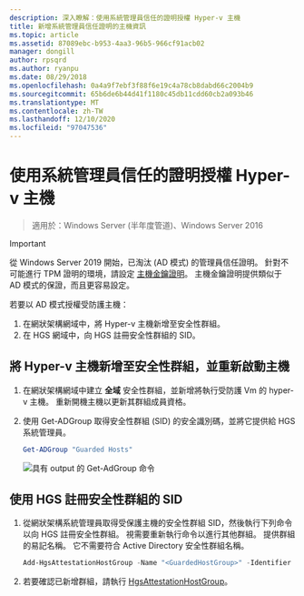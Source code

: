 ```yaml
---
description: 深入瞭解：使用系統管理員信任的證明授權 Hyper-v 主機
title: 新增系統管理員信任證明的主機資訊
ms.topic: article
ms.assetid: 87089ebc-b953-4aa3-96b5-966cf91acb02
manager: dongill
author: rpsqrd
ms.author: ryanpu
ms.date: 08/29/2018
ms.openlocfilehash: 0a4a9f7ebf3f88f6e19c4a78cb8dabd66c2004b9
ms.sourcegitcommit: 65b6de6b44d41f1180c45db11cdd60cb2a093b46
ms.translationtype: MT
ms.contentlocale: zh-TW
ms.lasthandoff: 12/10/2020
ms.locfileid: "97047536"
---
```

# <a name="authorize-hyper-v-hosts-using-admin-trusted-attestation"></a>使用系統管理員信任的證明授權 Hyper-v 主機

> 適用於：Windows Server (半年度管道)、Windows Server 2016

> [!IMPORTANT]
> 從 Windows Server 2019 開始，已淘汰 (AD 模式) 的管理員信任證明。 針對不可能進行 TPM 證明的環境，請設定 [主機金鑰證明](guarded-fabric-initialize-hgs-key-mode.md)。 主機金鑰證明提供類似于 AD 模式的保證，而且更容易設定。


若要以 AD 模式授權受防護主機：

1. 在網狀架構網域中，將 Hyper-v 主機新增至安全性群組。
2. 在 HGS 網域中，向 HGS 註冊安全性群組的 SID。

## <a name="add-the-hyper-v-host-to-a-security-group-and-reboot-the-host"></a>將 Hyper-v 主機新增至安全性群組，並重新啟動主機

1. 在網狀架構網域中建立 **全域** 安全性群組，並新增將執行受防護 Vm 的 hyper-v 主機。
   重新開機主機以更新其群組成員資格。

2. 使用 Get-ADGroup 取得安全性群組 (SID) 的安全識別碼，並將它提供給 HGS 系統管理員。

   ```powershell
   Get-ADGroup "Guarded Hosts"
   ```

   ![具有 output 的 Get-AdGroup 命令](../media/Guarded-Fabric-Shielded-VM/guarded-host-get-adgroup.png)

## <a name="register-the-sid-of-the-security-group-with-hgs"></a>使用 HGS 註冊安全性群組的 SID

1. 從網狀架構系統管理員取得受保護主機的安全性群組 SID，然後執行下列命令以向 HGS 註冊安全性群組。
   視需要重新執行命令以進行其他群組。
   提供群組的易記名稱。
   它不需要符合 Active Directory 安全性群組名稱。

   ```powershell
   Add-HgsAttestationHostGroup -Name "<GuardedHostGroup>" -Identifier "<SID>"
   ```

2. 若要確認已新增群組，請執行 [HgsAttestationHostGroup](https://technet.microsoft.com/library/mt652172.aspx)。



